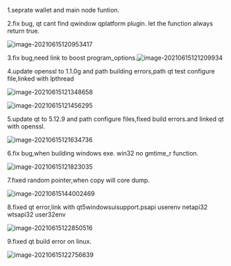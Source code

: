 1.seprate wallet and main node funtion.



2.fix bug, qt cant find qwindow qplatform plugin. let the function always return true.

![image-20210615120953417](https://i.loli.net/2021/06/15/IeQx8Y1r6FZDUXa.png)

3.fix bug,need link to boost program_options.![image-20210615121209934](https://i.loli.net/2021/06/15/B4kpMqgUsHEDchf.png)

4.update openssl to 1.1.0g and path building errors,path qt test configure file,linked with lpthread

![image-20210615121348658](https://i.loli.net/2021/06/15/igEpxCSAlNP6yWe.png)

![image-20210615121456295](https://i.loli.net/2021/06/15/lKa2tXuIJ6WhRSY.png)

5.update  qt to 5.12.9 and path configure files,fixed build errors.and linked qt  with openssl.

![image-20210615121634736](https://i.loli.net/2021/06/15/PBjhuyxCoWSa5wq.png)

6.fix bug,when building windows exe. win32 no gmtime_r function.

![image-20210615121823035](https://i.loli.net/2021/06/15/cVrQZdLR1vDfktP.png)

7.fixed random pointer,when copy will core dump.

![image-20210615144002469](https://i.loli.net/2021/06/15/JDFWjVc1h6fLpi3.png)

8.fixed qt error,link with qt5windowsuisupport.psapi userenv netapi32 wtsapi32 user32env 

![image-20210615122850516](https://i.loli.net/2021/06/15/yDEAhaIq2Z1io3M.png)



9.fixed qt build error on linux.

![image-20210615122756639](https://i.loli.net/2021/06/15/3efvAiY9TJI8L7N.png)